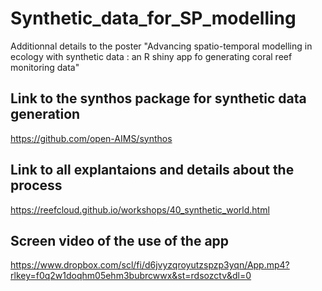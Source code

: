 # Synthetic_data_for_SP_modelling
Additionnal details to the poster "Advancing spatio-temporal modelling in ecology with synthetic data : an R shiny app fo generating coral reef monitoring data"


## Link to the synthos package for synthetic data generation

https://github.com/open-AIMS/synthos 

## Link to all explantaions and details about the process

https://reefcloud.github.io/workshops/40_synthetic_world.html 

## Screen video of the use of the app

https://www.dropbox.com/scl/fi/d6jvyzqroyutzspzp3yqn/App.mp4?rlkey=f0q2w1doqhm05ehm3bubrcwwx&st=rdsozctv&dl=0
